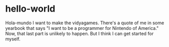 # hello-world
Hola-mundo
I want to make the vidyagames.
There's a quote of me in some yearbook that says "I want to be a programmer for Nintendo of America."
Now, that last part is unlikely to happen. But I think I can get started for myself.
